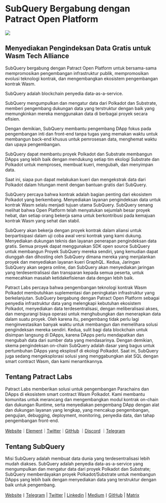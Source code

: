 # SubQuery Bergabung dengan Patract Open Platform

![](https://miro.medium.com/max/1400/0*0inUQ8U1g9auTjfU)

## Menyediakan Pengindeksan Data Gratis untuk Wasm Tech Alliance

SubQuery bergabung dengan Patract Open Platform untuk bersama-sama mempromosikan pengembangan infrastruktur publik, mempromosikan evolusi teknologi kontrak, dan mengembangkan ekosistem pengembangan kontrak Wasm.

SubQuery adalah blockchain penyedia data-as-a-service.

SubQuery mengumpulkan dan mengatur data dari Polkadot dan Substrate, memberi pengembang dukungan data yang terstruktur dengan baik yang memungkinkan mereka menggunakan data di berbagai proyek secara efisien.

Dengan demikian, SubQuery membantu pengembang DApp fokus pada pengembangan inti dan front-end tanpa tugas yang memakan waktu untuk membangun back-end khusus untuk pemrosesan data, menghemat waktu dan upaya pengembangan.

SubQuery dapat membantu proyek Polkadot dan Substrate membangun DApps yang lebih baik dengan mendukung setiap tim ekologi Substrate dan Polkadot untuk memproses, membuat kueri, mengubah, dan menyimpan data.

Saat ini, siapa pun dapat melakukan kueri dan mengekstrak data dari Polkadot dalam hitungan menit dengan bantuan gratis dari SubQuery.

SubQuery percaya bahwa kontrak adalah bagian penting dari ekosistem Polkadot yang berkembang. Menyediakan layanan pengindeksan data untuk kontrak Wasm selalu menjadi tujuan utama SubQuery. SubQuery senang melihat bahwa Open Platform telah menyatukan sejumlah besar proyek hebat, dan setiap orang bekerja sama untuk berkontribusi pada kemajuan kontrak Wasm yang sehat dan stabil.

SubQuery akan bekerja dengan proyek kontrak dalam aliansi untuk berpartisipasi dalam uji coba awal versi kontrak yang kami dukung. Menyediakan dukungan teknis dan layanan penerapan pengindeksan data gratis. Semua proyek dapat menggunakan SDK open source SubQuery untuk membangun Proyek SubQuery mereka sendiri, yang kemudian dapat diunggah dan dihosting oleh SubQuery dimana mereka yang menjalankan proyek dan menyediakan layanan kueri GraphQL. Kedua, Jaringan SubQuery akan segera online, dan SubQuery akan menyediakan jaringan yang terdesentralisasi dan transparan kepada semua peserta, untuk memecahkan masalah ketidakefisienan data dengan lebih baik.

Patract Labs percaya bahwa pengembangan teknologi kontrak Wasm Polkadot membutuhkan suplementasi dan peningkatan infrastruktur yang berkelanjutan. SubQuery bergabung dengan Patract Open Platform sebagai penyedia infrastruktur data yang melengkapi kebutuhan ekosistem Polkadot, menyediakan data terdesentralisasi, dengan meliberalisasi akses, dan mengurangi biaya operasi untuk menghubungkan dan menerapkan data dalam suatu proyek. Oleh karena itu, pengembang tidak perlu lagi menginvestasikan banyak waktu untuk membangun dan memelihara solusi pengindeksan mereka sendiri. Kedua, sulit bagi data blockchain untuk disimpan langsung di DApps, karena DApps perlu mendapatkan dan mengubah data dari sumber data yang mendasarinya. Dengan demikian, skema pengindeksan on-chain SubQuery adalah dasar yang bagus untuk pertumbuhan DApps yang eksplosif di ekologi Polkadot. Saat ini, SubQuery juga sedang mengeksplorasi solusi yang menggabungkan alat SQL dengan smart contract Wasm, dan kami menantikannya.

## Tentang Patract Labs

Patract Labs memberikan solusi untuk pengembangan Parachains dan DApps di ekosistem smart contract Wasm Polkadot. Kami membantu komunitas untuk merancang dan mengembangkan modul kontrak on-chain dan dukungan Runtime, serta menyediakan pengembang DApp dengan alat dan dukungan layanan yang lengkap, yang mencakup pengembangan, pengujian, debugging, deployment, monitoring, penyedia data, dan tahap pengembangan front-end.

[Website](https://patract.io/)｜[Element](https://app.element.io/#/room/#PatractLabsDev:matrix.org)｜[Twitter](https://twitter.com/PatractLabs)｜[GitHub](https://github.com/patractlabs) ｜[Discord](https://discord.gg/yMRMqcAb24) ｜[Telegram](https://t.me/patract)

## Tentang SubQuery

Misi SubQuery adalah membuat data dunia yang terdesentralisasi lebih mudah diakses. SubQuery adalah penyedia data-as-a-service yang mengumpulkan dan mengatur data dari proyek Polkadot dan Substrate; SubQuery memberdayakan proyek Polkadot/Substrate untuk membangun DApps yang lebih baik dengan menyediakan data yang terstruktur dengan baik untuk pengembang.

[Website](https://www.subquery.network/)丨[Telegram](https://t.me/subquerynetwork) | [Twitter](https://twitter.com/subquerynetwork) | [Linkedin](https://www.linkedin.com/company/subquery) | [Medium](https://subquery.medium.com/)丨[GitHub](https://github.com/subquery/subql) | [Matrix](https://matrix.to/#/#subquery:matrix.org)
